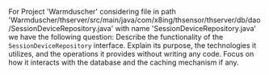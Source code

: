 For Project 'Warmduscher' considering file in path 'Warmduscher/thserver/src/main/java/com/x8ing/thsensor/thserver/db/dao/SessionDeviceRepository.java' with name 'SessionDeviceRepository.java' we have the following question: 
Describe the functionality of the `SessionDeviceRepository` interface. Explain its purpose, the technologies it utilizes, and the operations it provides without writing any code. Focus on how it interacts with the database and the caching mechanism if any.